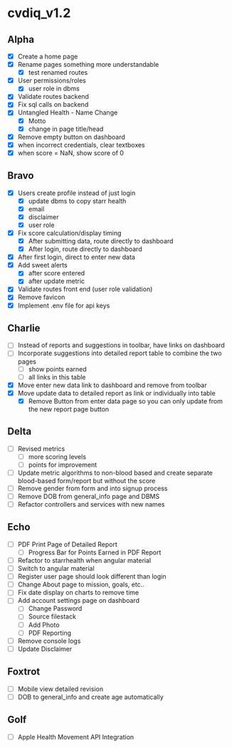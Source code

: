 # cvdiq_v1.2

## Alpha
- [x] Create a home page
- [x] Rename pages something more understandable
	- [x] test renamed routes
- [x] User permissions/roles
	- [x] user role in dbms
- [x] Validate routes backend
- [x] Fix sql calls on backend
- [x] Untangled Health - Name Change
	- [x] Motto
	- [x] change in page title/head
- [x] Remove empty button on dashboard
- [x] when incorrect credentials, clear textboxes
- [x] when score = NaN, show score of 0

## Bravo
- [x] Users create profile instead of just login
	- [x] update dbms to copy starr health
	- [x] email
	- [x] disclaimer 
	- [x] user role
- [x] Fix score calculation/display timing
	- [x] After submitting data, route directly to dashboard
	- [x] After login, route directly to dashboard
- [x] After first login, direct to enter new data
- [x] Add sweet alerts
	- [x] after score entered
	- [x] after update metric
- [x] Validate routes front end (user role validation)
- [x] Remove favicon
- [x] Implement .env file for api keys

## Charlie
- [ ] Instead of reports and suggestions in toolbar, have links on dashboard
- [ ] Incorporate suggestions into detailed report table to combine the two pages
	- [ ] show points earned
	- [ ] all links in this table
- [x] Move enter new data link to dashboard and remove from toolbar
- [x] Move update data to detailed report as link or individually into table
	- [x] Remove Button from enter data page so you can only update from the new report page button

## Delta
- [ ] Revised metrics
	- [ ] more scoring levels
	- [ ] points for improvement
- [ ] Update metric algorithms to non-blood based and create separate blood-based form/report but without the score
- [ ] Remove gender from form and into signup process
- [ ] Remove DOB from general_info page and DBMS
- [ ] Refactor controllers and services with new names

## Echo
- [ ] PDF Print Page of Detailed Report
	- [ ] Progress Bar for Points Earned in PDF Report
- [ ] Refactor to starrhealth when angular material
- [ ] Switch to angular material
- [ ] Register user page should look different than login
- [ ] Change About page to mission, goals, etc..
- [ ] Fix date display on charts to remove time
- [ ] Add account settings page on dashboard
	- [ ] Change Password
	- [ ] Source filestack
	- [ ] Add Photo
	- [ ] PDF Reporting
- [ ] Remove console logs
- [ ] Update Disclaimer

## Foxtrot
- [ ] Mobile view detailed revision
- [ ] DOB to general_info and create age automatically

## Golf
- [ ] Apple Health Movement API Integration

